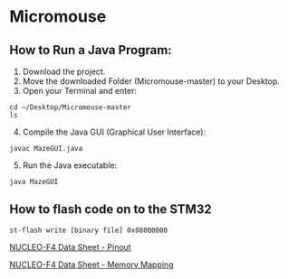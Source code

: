 # Micromouse

## How to Run a Java Program:
    
1.  Download the project.
2.  Move the downloaded Folder (Micromouse-master) to your Desktop.
3.  Open your Terminal and enter:
```
cd ~/Desktop/Micromouse-master
ls
```
4. Compile the Java GUI (Graphical User Interface):
```
javac MazeGUI.java
```
5. Run the Java executable: 
```
java MazeGUI
```

## How to flash code on to the STM32
```
st-flash write [binary file] 0x08000000
```

[NUCLEO-F4 Data Sheet - Pinout](https://www.st.com/content/ccc/resource/technical/document/user_manual/98/2e/fa/4b/e0/82/43/b7/DM00105823.pdf/files/DM00105823.pdf/jcr:content/translations/en.DM00105823.pdf)

[NUCLEO-F4 Data Sheet - Memory Mapping](https://www.st.com/resource/en/datasheet/cd00237391.pdf)
